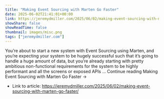 ```yaml
---
title: "Making Event Sourcing with Marten Go Faster"
date: 2025-06-02T21:41:01+00:00
link: https://jeremydmiller.com/2025/06/02/making-event-sourcing-with-marten-go-faster/
showShare: false
showReadTime: false
thumbnail: images/misc.png
tags: ["jeremydmiller.com"]
---
```

You’re about to start a new system with Event Sourcing using Marten, and you’re expecting your system to be hugely successful such that it’s going to handle a huge amount of data, but you’re already starting with pretty ambitious non-functional requirements for the system to be highly performant and all the screens or exposed APIs … Continue reading Making Event Sourcing with Marten Go Faster →

- Link to article: https://jeremydmiller.com/2025/06/02/making-event-sourcing-with-marten-go-faster/